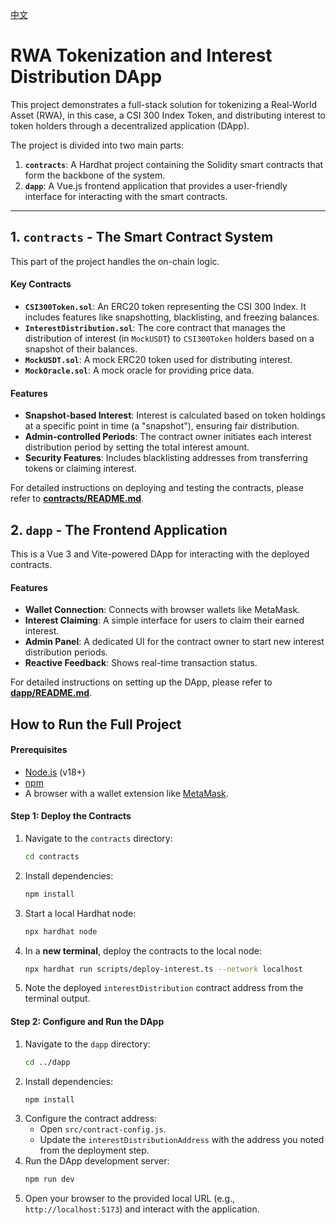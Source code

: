 [中文](./README-CN.md)

# RWA Tokenization and Interest Distribution DApp

This project demonstrates a full-stack solution for tokenizing a Real-World Asset (RWA), in this case, a CSI 300 Index Token, and distributing interest to token holders through a decentralized application (DApp).

The project is divided into two main parts:
1.  **`contracts`**: A Hardhat project containing the Solidity smart contracts that form the backbone of the system.
2.  **`dapp`**: A Vue.js frontend application that provides a user-friendly interface for interacting with the smart contracts.

---

## 1. `contracts` - The Smart Contract System

This part of the project handles the on-chain logic.

#### Key Contracts

-   **`CSI300Token.sol`**: An ERC20 token representing the CSI 300 Index. It includes features like snapshotting, blacklisting, and freezing balances.
-   **`InterestDistribution.sol`**: The core contract that manages the distribution of interest (in `MockUSDT`) to `CSI300Token` holders based on a snapshot of their balances.
-   **`MockUSDT.sol`**: A mock ERC20 token used for distributing interest.
-   **`MockOracle.sol`**: A mock oracle for providing price data.

#### Features

-   **Snapshot-based Interest**: Interest is calculated based on token holdings at a specific point in time (a "snapshot"), ensuring fair distribution.
-   **Admin-controlled Periods**: The contract owner initiates each interest distribution period by setting the total interest amount.
-   **Security Features**: Includes blacklisting addresses from transferring tokens or claiming interest.

For detailed instructions on deploying and testing the contracts, please refer to **[contracts/README.md](./contracts/README.md)**.

## 2. `dapp` - The Frontend Application

This is a Vue 3 and Vite-powered DApp for interacting with the deployed contracts.

#### Features

-   **Wallet Connection**: Connects with browser wallets like MetaMask.
-   **Interest Claiming**: A simple interface for users to claim their earned interest.
-   **Admin Panel**: A dedicated UI for the contract owner to start new interest distribution periods.
-   **Reactive Feedback**: Shows real-time transaction status.

For detailed instructions on setting up the DApp, please refer to **[dapp/README.md](./dapp/README.md)**.

## How to Run the Full Project

#### Prerequisites

-   [Node.js](https://nodejs.org/) (v18+)
-   [npm](https://www.npmjs.com/)
-   A browser with a wallet extension like [MetaMask](https://metamask.io/).

#### Step 1: Deploy the Contracts

1.  Navigate to the `contracts` directory:
    ```bash
    cd contracts
    ```
2.  Install dependencies:
    ```bash
    npm install
    ```
3.  Start a local Hardhat node:
    ```bash
    npx hardhat node
    ```
4.  In a **new terminal**, deploy the contracts to the local node:
    ```bash
    npx hardhat run scripts/deploy-interest.ts --network localhost
    ```
5.  Note the deployed `interestDistribution` contract address from the terminal output.

#### Step 2: Configure and Run the DApp

1.  Navigate to the `dapp` directory:
    ```bash
    cd ../dapp 
    ```
2.  Install dependencies:
    ```bash
    npm install
    ```
3.  Configure the contract address:
    -   Open `src/contract-config.js`.
    -   Update the `interestDistributionAddress` with the address you noted from the deployment step.
4.  Run the DApp development server:
    ```bash
    npm run dev
    ```
5.  Open your browser to the provided local URL (e.g., `http://localhost:5173`) and interact with the application.
